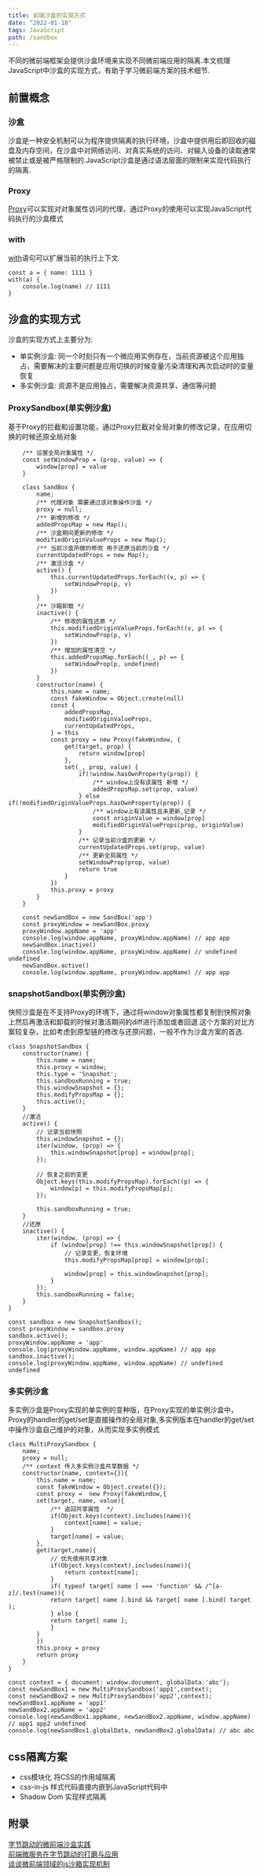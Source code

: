```yaml
---
title: 前端沙盒的实现方式 
date: "2022-01-18"  
tags: JavaScript
path: /sandbox
---
```



不同的微前端框架会提供沙盒环境来实现不同微前端应用的隔离.本文梳理JavaScript中沙盒的实现方式，有助于学习微前端方案的技术细节.

## 前置概念

### 沙盒
沙盒是一种安全机制可以为程序提供隔离的执行环境，沙盒中提供用后即回收的磁盘及内存空间，在沙盒中对网络访问、对真实系统的访问、对输入设备的读取通常被禁止或是被严格限制的.JavaScript沙盒是通过语法层面的限制来实现代码执行的隔离.

### Proxy
[Proxy](https://developer.mozilla.org/zh-CN/docs/Web/JavaScript/Reference/Global_Objects/Proxy)可以实现对对象属性访问的代理，通过Proxy的使用可以实现JavaScript代码执行的沙盒模式

### with  
[with](https://developer.mozilla.org/zh-CN/docs/Web/JavaScript/Reference/Statements/with)语句可以扩展当前的执行上下文

    const a = { name: 1111 }
    with(a) {
        console.log(name) // 1111
    }


## 沙盒的实现方式
沙盒的实现方式上主要分为:
* 单实例沙盒: 同一个时刻只有一个微应用实例存在，当前资源被这个应用独占，需要解决的主要问题是应用切换的时候变量污染清理和再次启动时的变量恢复  
* 多实例沙盒: 资源不是应用独占，需要解决资源共享、通信等问题

### ProxySandbox(单实例沙盒)
基于Proxy的拦截和设置功能，通过Proxy拦截对全局对象的修改记录，在应用切换的时候还原全局对象


        /** 设置全局对象属性 */
        const setWindowProp = (prop, value) => {
            window[prop] = value
        }

        class SandBox {
            name;
            /** 代理对象 需要通过该对象操作沙盒 */
            proxy = null;
            /** 新增的修改 */
            addedPropsMap = new Map();
            /** 沙盒期间更新的修改 */
            modifiedOriginValueProps = new Map();
            /** 当前沙盒所做的修改 用于还原当前的沙盒 */
            currentUpdatedProps = new Map();
            /** 激活沙盒 */
            active() {  
                this.currentUpdatedProps.forEach((v, p) => {
                    setWindowProp(p, v)
                })
            }
            /** 沙箱卸载 */
            inactive() {
                /** 修改的属性还原 */
                this.modifiedOriginValueProps.forEach((v, p) => {
                    setWindowProp(p, v)
                })
                /** 增加的属性清空 */
                this.addedPropsMap.forEach((_, p) => {
                    setWindowProp(p, undefined)
                })
            }
            constructor(name) {
                this.name = name;
                const fakeWindow = Object.create(null)
                const {
                    addedPropsMap,
                    modifiedOriginValueProps,
                    currentUpdatedProps,
                } = this
                const proxy = new Proxy(fakeWindow, {
                    get(target, prop) {
                        return window[prop]
                    },
                    set(_, prop, value) {
                        if(!window.hasOwnProperty(prop)) {
                            /** window上没有该属性 新增 */
                            addedPropsMap.set(prop, value)
                        } else if(!modifiedOriginValueProps.hasOwnProperty(prop)) {
                            /** window上有该属性且未更新,记录 */
                            const originValue = window[prop] 
                            modifiedOriginValueProps(prop, originValue)
                        }
                        /** 记录当前沙盒的更新 */
                        currentUpdatedProps.set(prop, value)
                        /** 更新全局属性 */
                        setWindowProp(prop, value)
                        return true
                    }
                })
                this.proxy = proxy
            }
        }

        const newSandBox = new SandBox('app')
        const proxyWindow = newSandBox.proxy
        proxyWindow.appName = 'app'
        console.log(window.appName, proxyWindow.appName) // app app
        newSandBox.inactive()
        console.log(window.appName, proxyWindow.appName) // undefined undefined
        newSandBox.active()
        console.log(window.appName, proxyWindow.appName) // app app

### snapshotSandbox(单实例沙盒)
快照沙盒是在不支持Proxy的环境下，通过将window对象属性都复制到快照对象上然后再激活和卸载的时候对激活期间的diff进行添加或者回退.这个方案的对比方案较复杂，比如考虑到原型链的修改与还原问题，一般不作为沙盒方案的首选.


    class SnapshotSandbox {
        constructor(name) {
            this.name = name;
            this.proxy = window;
            this.type = 'Snapshot';
            this.sandboxRunning = true;
            this.windowSnapshot = {};
            this.modifyPropsMap = {};
            this.active();
        }
        //激活
        active() {
            // 记录当前快照
            this.windowSnapshot = {};
            iter(window, (prop) => {
                this.windowSnapshot[prop] = window[prop];
            });

            // 恢复之前的变更
            Object.keys(this.modifyPropsMap).forEach((p) => {
                window[p] = this.modifyPropsMap[p];
            });

            this.sandboxRunning = true;
        }
        //还原
        inactive() {
            iter(window, (prop) => {
                if (window[prop] !== this.windowSnapshot[prop]) {
                    // 记录变更，恢复环境
                    this.modifyPropsMap[prop] = window[prop];
                
                    window[prop] = this.windowSnapshot[prop];
                }
            });
            this.sandboxRunning = false;
        }
    }
   
    const sandbox = new SnapshotSandbox();
    const proxyWindow = sandbox.proxy
    sandbox.active();
    proxyWindow.appName = 'app'
    console.log(proxyWindow.appName, window.appName) // app app
    sandbox.inactive();
    console.log(proxyWindow.appName, window.appName) // undefined undefined

### 多实例沙盒
多实例沙盒是Proxy实现的单实例的变种版，在Proxy实现的单实例沙盒中，Proxy的handler的get/set是直接操作的全局对象,多实例版本在handler的get/set中操作沙盒自己维护的对象，从而实现多实例模式


    class MultiProxySandbox {
        name;
        proxy = null;
        /** context 传入多实例沙盒共享数据 */
        constructor(name, context={}){
            this.name = name;
            const fakeWindow = Object.create({});
            const proxy =  new Proxy(fakeWindow,{
            set(target, name, value){
                /** 返回共享属性  */
                if(Object.keys(context).includes(name)){
                    context[name] = value;
                }
                target[name] = value;
            },
            get(target,name){
                // 优先使用共享对象
                if(Object.keys(context).includes(name)){
                    return context[name];
                }
                if( typeof target[ name ] === 'function' && /^[a-z]/.test(name)){
                return target[ name ].bind && target[ name ].bind( target );
                } else {
                return target[ name ];
                }
            }
            })
            this.proxy = proxy
            return proxy
        }
    }

    const context = { document: window.document, globalData:'abc'};
    const newSandBox1 = new MultiProxySandbox('app1',context);
    const newSandBox2 = new MultiProxySandbox('app2',context);
    newSandBox1.appName = 'app1'
    newSandBox2.appName = 'app2'
    console.log(newSandBox1.appName, newSandBox2.appName, window.appName) // app1 app2 undefined
    console.log(newSandBox1.globalData, newSandBox2.globalData) // abc abc

## css隔离方案
* css模块化 将CSS的作用域隔离
* css-in-js 样式代码直接内嵌到JavaScript代码中
* Shadow Dom 实现样式隔离


## 附录
[字节跳动的微前端沙盒实践](https://juejin.cn/post/6844904066225537037)  
[前端微服务在字节跳动的打磨与应用](https://mp.weixin.qq.com/s/iLdAH9p2-S8pFyZrNzYaNg)  
[谈谈微前端领域的js沙箱实现机制](https://cloud.tencent.com/developer/article/1748172)







